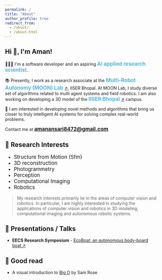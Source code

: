 ```yaml
---
permalink: /
title: "About"
author_profile: true
redirect_from: 
  - /about/
  - /about.html
---
```



<!-- ![something and nothing](/images/profile-pic2.jpg){: .align-right width="300px"} -->
## Hi 🙂, I'm Aman!
<!-- ------ -->

👨🏻‍💻 I'm a software developer and an aspiring <strong style="font-size: 17px; color: #51b7df;" >AI applied research scientist</strong>.

📚 Presently, I work as a research associate at the <strong style="color: #51b7df;font-size: 17px;/* text-decoration: underline; */">Multi-Robot Autonomy (MOON) Lab </strong> [↗](https://moonlab.iiserb.ac.in/), IISER Bhopal. At MOON Lab, I study diverse set of algorithms related to multi agent systems and field robotics. I am also working on developing a 3D model of the <strong style="color: #51b7df;font-size: 17px;/* text-decoration: underline; */">IISER Bhopal</strong> [↗](https://www.iiserb.ac.in/tour) campus.

🤖 I am interested in developing novel methods and algorithms that bring us closer to truly intelligent AI systems for solving complex real-world problems.

<!-- I like to implement research papers into code and learn new concepts on the fly. -->

Contact me at <strong style="color: #51b7df; font-size: 17px;">amanansari8472@gmail.com</strong>

🔬 Research Interests
------

<ul style="font-size: 17px">
  <li>Structure from Motion (Sfm)</li>
  <li>3D reconstruction</li>
  <li>Photogrammetry</li>
  <li>Perception</li>
  <li>Computational Imaging</li>
  <li>Robotics</li>
</ul>

> My research interests primarily lie in the areas of computer vision and robotics. In particular, I am highly interested in studying the applications of computer vision and robotics in 3D modeling, computational imaging and autonomous robotic systems.


🎤 Presentations / Talks
------
-  **EECS Research Symposium** - [EcoBoat: an autonomous body-board boat ↗](https://docs.google.com/presentation/d/184N_BPyElm7EtMWhPv7euI0W_D04XZdy/edit?usp=sharing&ouid=109816370411014152738&rtpof=true&sd=true)


📖 Good read
------
- A visual introduction to [Big O](https://samwho.dev/big-o/) by Sam Rose

<!-- 👨🏻‍🔬 Experience
------

- [Research Associate](https://moonlab.iiserb.ac.in/) - **Multi-Robot Autonomy Lab, IISER Bhopal**
  - Working on developing a 3D model of the whole IISERB campus using Photogrammetry techniques.
  - Working on a design of an Autonomous Body-Board Boat for surface cleaning of water bodies. Do check out the design on [this](https://github.com/Amann09/pool_cleaning_with_net_structure) page.

- [Research Intern](https://moonlab.iiserb.ac.in/) - **Multi-Robot Autonomy Lab, IISER Bhopal**
  - Developed a coverage path planning method for a multi-robotic system: Tethered UAV-UGV System, under the guidance of Prof. [Dr. P.B. Sujit](https://scholar.google.com/citations?user=qqwyAwoAAAAJ&hl=en)
  - Developed the controller's software architecture for UAV and UGV to traverse in a given simulation environment.


- [Summer Intern](https://cse.iith.ac.in/) - **Department of CSE - IIT, Hyderabad**
  - Wrote and tested the code for Data Protection Security Requirements which included understanding and analyzing the data, due to which gained the valuable skill of **Prompt Engineering**.
  - Worked under Professor [Dr. Abhinav Kumar](https://people.iith.ac.in/abhinavkumar/) on the Project **"Indian Telecommunication Security Assurance Requirements (ITSAR)"**. -->

<!-- A data-driven personal website
======
Like many other Jekyll-based GitHub Pages templates, Academic Pages makes you separate the website's content from its form. The content & metadata of your website are in structured Markdown files, while various other files constitute the theme, specifying how to transform that content & metadata into HTML pages. You keep these various Markdown (.md), YAML (.yml), HTML, and CSS files in a public GitHub repository. Each time you commit and push an update to the repository, the [GitHub pages](https://pages.github.com/) service creates static HTML pages based on these files, which are hosted on GitHub's servers free of charge.

Many of the features of dynamic content management systems (like Wordpress) can be achieved in this fashion, using a fraction of the computational resources and with far less vulnerability to hacking and DDoSing. You can also modify the theme to your heart's content without touching the content of your site. If you get to a point where you've broken something in Jekyll/HTML/CSS beyond repair, your Markdown files describing your talks, publications, etc. are safe. You can rollback the changes or even delete the repository and start over - just be sure to save the Markdown files! You can also write scripts that process the structured data on the site, such as [this one](https://github.com/academicpages/academicpages.github.io/blob/master/talkmap.ipynb) that analyzes metadata in pages about talks to display [a map of every location you've given a talk](https://academicpages.github.io/talkmap.html).

For those users that need more advanced functionality, the template also supports the following popular tools:
- [MathJax](https://www.mathjax.org/) for mathematical equations
- [Mermaid](https://mermaid.js.org/) for diagraming
- [Plotly](https://plotly.com/javascript/) for plotting -->

<!-- Getting started
======
1. Register a GitHub account if you don't have one and confirm your e-mail (required!)
1. Fork [this template](https://github.com/academicpages/academicpages.github.io) by clicking the "Use this template" button in the top right. 
1. Go to the repository's settings (rightmost item in the tabs that start with "Code", should be below "Unwatch"). Rename the repository "[your GitHub username].github.io", which will also be your website's URL.
1. Set site-wide configuration and create content & metadata (see below -- also see [this set of diffs](http://archive.is/3TPas) showing what files were changed to set up [an example site](https://getorg-testacct.github.io) for a user with the username "getorg-testacct")
1. Upload any files (like PDFs, .zip files, etc.) to the files/ directory. They will appear at https://[your GitHub username].github.io/files/example.pdf.  
1. Check status by going to the repository settings, in the "GitHub pages" section -->

<!-- Create content & metadata
------
For site content, there is one Markdown file for each type of content, which are stored in directories like _publications, _talks, _posts, _teaching, or _pages. For example, each talk is a Markdown file in the [_talks directory](https://github.com/academicpages/academicpages.github.io/tree/master/_talks). At the top of each Markdown file is structured data in YAML about the talk, which the theme will parse to do lots of cool stuff. The same structured data about a talk is used to generate the list of talks on the [Talks page](https://academicpages.github.io/talks), each [individual page](https://academicpages.github.io/talks/2012-03-01-talk-1) for specific talks, the talks section for the [CV page](https://academicpages.github.io/cv), and the [map of places you've given a talk](https://academicpages.github.io/talkmap.html) (if you run this [python file](https://github.com/academicpages/academicpages.github.io/blob/master/talkmap.py) or [Jupyter notebook](https://github.com/academicpages/academicpages.github.io/blob/master/talkmap.ipynb), which creates the HTML for the map based on the contents of the _talks directory).

**Markdown generator**

The repository includes [a set of Jupyter notebooks](https://github.com/academicpages/academicpages.github.io/tree/master/markdown_generator
) that converts a CSV containing structured data about talks or presentations into individual Markdown files that will be properly formatted for the Academic Pages template. The sample CSVs in that directory are the ones I used to create my own personal website at stuartgeiger.com. My usual workflow is that I keep a spreadsheet of my publications and talks, then run the code in these notebooks to generate the Markdown files, then commit and push them to the GitHub repository.

How to edit your site's GitHub repository
------
Many people use a git client to create files on their local computer and then push them to GitHub's servers. If you are not familiar with git, you can directly edit these configuration and Markdown files directly in the github.com interface. Navigate to a file (like [this one](https://github.com/academicpages/academicpages.github.io/blob/master/_talks/2012-03-01-talk-1.md) and click the pencil icon in the top right of the content preview (to the right of the "Raw | Blame | History" buttons). You can delete a file by clicking the trashcan icon to the right of the pencil icon. You can also create new files or upload files by navigating to a directory and clicking the "Create new file" or "Upload files" buttons. 

Example: editing a Markdown file for a talk
![Editing a Markdown file for a talk](/images/editing-talk.png)

For more info
------
More info about configuring Academic Pages can be found in [the guide](https://academicpages.github.io/markdown/), the [growing wiki](https://github.com/academicpages/academicpages.github.io/wiki), and you can always [ask a question on GitHub](https://github.com/academicpages/academicpages.github.io/discussions). The [guides for the Minimal Mistakes theme](https://mmistakes.github.io/minimal-mistakes/docs/configuration/) (which this theme was forked from) might also be helpful. -->
